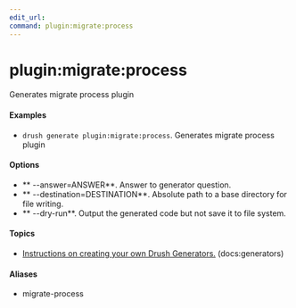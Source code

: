 ```yaml
---
edit_url: 
command: plugin:migrate:process
---
```

# plugin:migrate:process

Generates migrate process plugin

#### Examples

- <code>drush generate plugin:migrate:process</code>. Generates migrate process plugin

#### Options

- ** --answer=ANSWER**. Answer to generator question.
- ** --destination=DESTINATION**. Absolute path to a base directory for file writing.
- ** --dry-run**. Output the generated code but not save it to file system.

#### Topics

- [Instructions on creating your own Drush Generators.](../../vendor/drush/drush/docs/generators.md) (docs:generators)

#### Aliases

- migrate-process

